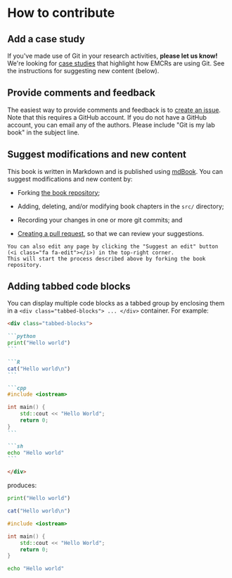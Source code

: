 # How to contribute

## Add a case study

If you've made use of Git in your research activities, **please let us know!**
We're looking for [case studies](case-studies/README.md) that highlight how EMCRs are using Git.
See the instructions for suggesting new content (below).

## Provide comments and feedback

The easiest way to provide comments and feedback is to [create an issue](https://github.com/robmoss/git-is-my-lab-book/issues).
Note that this requires a GitHub account.
If you do not have a GitHub account, you can email any of the authors.
Please include "Git is my lab book" in the subject line.

## Suggest modifications and new content

This book is written in Markdown and is published using [mdBook](https://rust-lang.github.io/mdBook/).
You can suggest modifications and new content by:

- Forking [the book repository](https://github.com/robmoss/git-is-my-lab-book);

- Adding, deleting, and/or modifying book chapters in the `src/` directory;

- Recording your changes in one or more git commits; and

- [Creating a pull request](https://docs.github.com/en/pull-requests/collaborating-with-pull-requests/proposing-changes-to-your-work-with-pull-requests/creating-a-pull-request), so that we can review your suggestions.

```admonish info
You can also edit any page by clicking the "Suggest an edit" button (<i class="fa fa-edit"></i>) in the top-right corner.
This will start the process described above by forking the book repository.
```

## Adding tabbed code blocks

You can display multiple code blocks as a tabbed group by enclosing them in a `<div class="tabbed-blocks"> ... </div>` container.
For example:

~~~md
<div class="tabbed-blocks">

```python
print("Hello world")
```

```R
cat("Hello world\n")
```

```cpp
#include <iostream>

int main() {
    std::cout << "Hello World";
    return 0;
}
```

```sh
echo "Hello world"
```

</div>
~~~

produces:

<div class="tabbed-blocks">

```python
print("Hello world")
```

```R
cat("Hello world\n")
```

```cpp
#include <iostream>

int main() {
    std::cout << "Hello World";
    return 0;
}
```

```sh
echo "Hello world"
```

</div>
